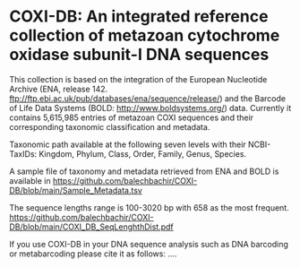 # COXI-DB: An integrated reference collection of metazoan cytochrome oxidase subunit-I DNA sequences
This collection is based on the integration of the European Nucleotide Archive (ENA, release 142. ftp://ftp.ebi.ac.uk/pub/databases/ena/sequence/release/) and the Barcode of Life Data Systems (BOLD: http://www.boldsystems.org/) data. 
Currently it contains 5,615,985 entries of metazoan COXI sequences and their corresponding taxonomic classification and metadata.

Taxonomic path available at the following seven levels with their NCBI-TaxIDs:
Kingdom, Phylum, Class, Order, Family, Genus, Species.

A sample file of taxonomy and metadata retrieved from ENA and BOLD is available in https://github.com/balechbachir/COXI-DB/blob/main/Sample_Metadata.tsv

The sequence lengths range is 100-3020 bp with 658 as the most frequent.
https://github.com/balechbachir/COXI-DB/blob/main/COXI_DB_SeqLenghthDist.pdf

If you use COXI-DB in your DNA sequence analysis such as DNA barcoding or metabarcoding please cite it as follows:
....

